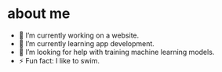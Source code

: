 # about me

- 🔭 I’m currently working on a website. 
- 🌱 I’m currently learning app development. 
- 🤔 I’m looking for help with training machine learning models.
- ⚡ Fun fact: I like to swim.

